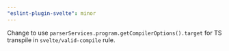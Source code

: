 ```yaml
---
"eslint-plugin-svelte": minor
---
```


Change to use `parserServices.program.getCompilerOptions().target` for TS transpile in `svelte/valid-compile` rule.

